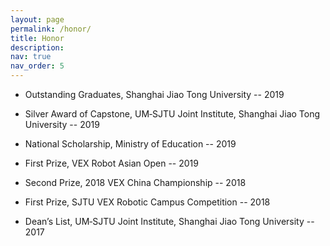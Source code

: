 ```yaml
---
layout: page
permalink: /honor/
title: Honor
description:
nav: true
nav_order: 5
---
```


- Outstanding Graduates, Shanghai Jiao Tong University -- 2019

- Silver Award of Capstone, UM‑SJTU Joint Institute, Shanghai Jiao Tong University -- 2019

- National Scholarship, Ministry of Education -- 2019

- First Prize, VEX Robot Asian Open -- 2019

- Second Prize, 2018 VEX China Championship -- 2018

- First Prize, SJTU VEX Robotic Campus Competition -- 2018

- Dean’s List, UM‑SJTU Joint Institute, Shanghai Jiao Tong University -- 2017